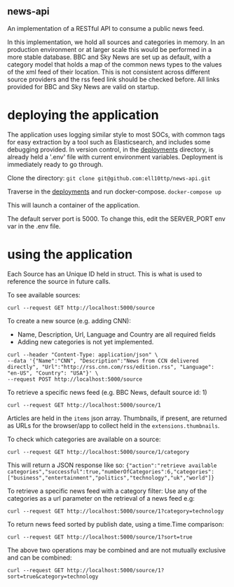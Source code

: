 ## news-api

An implementation of a RESTful API to consume a public news feed.

In this implementation, we hold all sources and categories in memory. In an production environment or at larger scale this would be performed in a more stable database. BBC and Sky News are set up as default, with a category model that holds a map of the common news types to the values of the xml feed of their location. This is not consistent across different source providers and the rss feed link should be checked before. All links provided for BBC and Sky News are valid on startup.

# deploying the application

The application uses logging similar style to most SOCs, with common tags for easy extraction by a tool such as Elasticsearch, and includes some debugging provided. In version control, in the [deployments](https://github.com/ell10ttp/news-api/tree/main/deployments) directory, is already held a '.env' file with current environment variables. Deployment is immediately ready to go through.

Clone the directory:
`git clone git@github.com:ell10ttp/news-api.git`

Traverse in the [deployments](https://github.com/ell10ttp/news-api/tree/main/deployments) and run docker-compose.
`docker-compose up`

This will launch a container of the application.

The default server port is 5000. To change this, edit the SERVER_PORT env var in the .env file.

# using the application

Each Source has an Unique ID held in struct. This is what is used to reference the source in future calls.

To see available sources:

```
curl --request GET http://localhost:5000/source
```

To create a new source (e.g. adding CNN):
 - Name, Description, Url, Language and Country are all required fields
 - Adding new categories is not yet implemented.

```
curl --header "Content-Type: application/json" \
--data '{"Name":"CNN", "Description":"News from CCN delivered directly", "Url":"http://rss.cnn.com/rss/edition.rss", "Language": "en-US", "Country": "USA"}' \
--request POST http://localhost:5000/source
```

To retrieve a specific news feed (e.g. BBC News, default source id: 1)

```
curl --request GET http://localhost:5000/source/1
```

Articles are held in the `items` json array.
Thumbnails, if present, are returned as URLs for the browser/app to collect held in the `extensions.thumbnails`.

To check which categories are available on a source:

```
curl --request GET http://localhost:5000/source/1/category
```
This will return a JSON response like so:
`{"action":"retrieve available categories","successful":true,"numberOfCategories":6,"categories":["business","entertainment","politics","technology","uk","world"]}`


To retrieve a specific news feed with a category filter:
Use any of the categories as a url parameter on the retrieval of a news feed e.g:
```
curl --request GET http://localhost:5000/source/1?category=technology
```


To return news feed sorted by publish date, using a time.Time comparison:
```
curl --request GET http://localhost:5000/source/1?sort=true
```

The above two operations may be combined and are not mutually exclusive and can be combined:

```
curl --request GET http://localhost:5000/source/1?sort=true&category=technology
```
